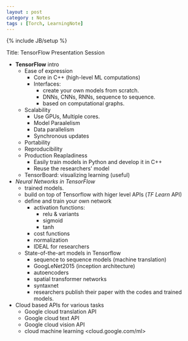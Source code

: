 ```yaml
---
layout : post
category : Notes
tags : [Torch, LearningNote]
---
```


{% include JB/setup %}

Title: TensorFlow Presentation Session

- **TensorFlow** intro
    + Ease of expression
        * Core in C++ (high-level ML computations)
        * Interfaces:
            - create your own models from scratch.
            - DNNs, CNNs, RNNs, sequence to sequence.
            - based on computational graphs.
    + Scalability
        * Use GPUs, Multiple cores.
        * Model Paraalelism
        * Data parallelism
        * Synchronous updates
    + Portability
    + Reproducibility
    + Production Reapladiness
        * Easily train models in Python and develop it in C++
        * Reuse the researchers' model
    + TensorBoard: visualizing learning (useful)
- *Neural Networks in TensorFlow*
    + trained models.
    + build on top of Tensorflow with higer level APIs (*TF Learn* API)
    + define and train your own network
        * activation functions:
            - relu & variants
            - sigmoid
            - tanh
        * cost functions
        * normalization
        * IDEAL for researchers
    + State-of-the-art models in Tensorflow
        * sequence to sequence models (machine translation)
        * GoogLeNet2015 (inception architecture)
        * autoencoders
        * spatial transformer networks
        * syntaxnet
        * researchers publish their paper with the codes and trained models.
- Cloud based APIs for various tasks
    + Google cloud translation API
    + Google cloud text API
    + Google cloud vision API
    + cloud machine learning <cloud.google.com/ml>



